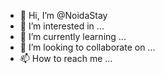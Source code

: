- 👋 Hi, I’m @NoidaStay
- 👀 I’m interested in ...
- 🌱 I’m currently learning ...
- 💞️ I’m looking to collaborate on ...
- 📫 How to reach me ...

<!---
NoidaStay/NoidaStay is a ✨ special ✨ repository because its `README.md` (this file) appears on your GitHub profile.
You can click the Preview link to take a look at your changes.
--->
